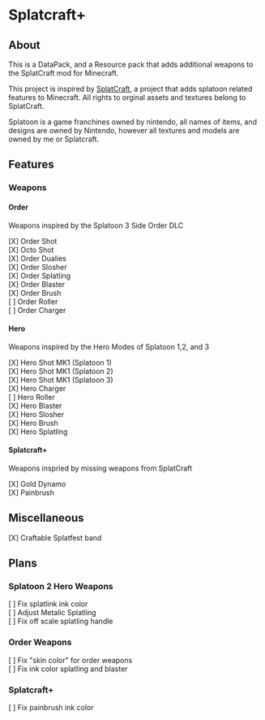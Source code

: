 # Splatcraft+
## About
This is a DataPack, and a Resource pack that adds additional weapons to the SplatCraft mod for Minecraft.

This project is inspired by [SplatCraft](https://github.com/splatcraft), a project that adds splatoon related features to Minecraft. All rights to orginal assets and textures belong to SplatCraft. 

Splatoon is a game franchines owned by nintendo, all names of items, and designs are owned by Nintendo, however all textures and models are owned by me or Splatcraft.

## Features

### Weapons

#### Order
Weapons inspired by the Splatoon 3 Side Order DLC

[X] Order Shot\
[X] Octo Shot\
[X] Order Dualies\
[X] Order Slosher\
[X] Order Splatling\
[X] Order Blaster\
[X] Order Brush\
[ ] Order Roller\
[ ] Order Charger

#### Hero

Weapons inspired by the Hero Modes of Splatoon 1,2, and 3

[X] Hero Shot MK1 (Splatoon 1)\
[X] Hero Shot MK1 (Splatoon 2)\
[X] Hero Shot MK1 (Splatoon 3)\
[X] Hero Charger\
[ ] Hero Roller\
[X] Hero Blaster\
[X]  Hero Slosher\
[X] Hero Brush\
[X] Hero Splatling
#### Splatcraft+

Weapons inspried by missing weapons from SplatCraft

[X] Gold Dynamo\
[X] Painbrush

## Miscellaneous
[X] Craftable Splatfest band 
## Plans

### Splatoon 2 Hero Weapons
[ ] Fix splatlink ink color\
[ ] Adjust Metalic Splatling\
[ ] Fix off scale splatling handle

### Order Weapons
[ ] Fix "skin color" for order weapons\
[ ] Fix ink color splatling and blaster
### Splatcraft+
[ ] Fix painbrush ink color